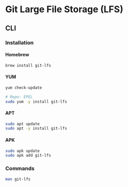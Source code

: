 # Git Large File Storage (LFS)

## CLI

### Installation

#### Homebrew

```sh
brew install git-lfs
```

#### YUM

```sh
yum check-update

# Repo: EPEL
sudo yum -y install git-lfs
```

#### APT

```sh
sudo apt update
sudo apt -y install git-lfs
```

#### APK

```sh
sudo apk update
sudo apk add git-lfs
```

### Commands

```sh
man git-lfs
```
